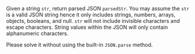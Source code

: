 Given a string `str`, return parsed JSON `parsedStr`. You may assume the `str` is a valid JSON string hence it only includes strings, numbers, arrays, objects, booleans, and null. `str` will not include invisible characters and escape characters. String values within the JSON will only contain alphanumeric characters.

Please solve it without using the built-in `JSON.parse` method.